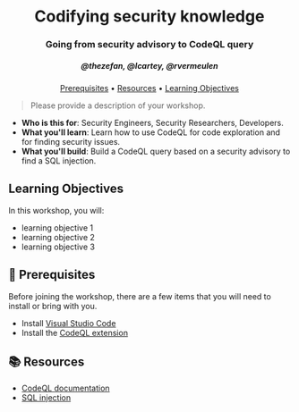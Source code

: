 <h1 align="center">Codifying security knowledge</h1>
<h3 align="center">Going from security advisory to CodeQL query</h3>
<h5 align="center">@thezefan, @lcartey, @rvermeulen</h3>

<p align="center">
  <a href="#mega-prerequisites">Prerequisites</a> •  
  <a href="#books-resources">Resources</a> •
  <a href="#learning-objectives">Learning Objectives</a>
</p>

> Please provide a description of your workshop.

- **Who is this for**: Security Engineers, Security Researchers, Developers.
- **What you'll learn**: Learn how to use CodeQL for code exploration and for finding security issues.
- **What you'll build**: Build a CodeQL query based on a security advisory to find a SQL injection.

## Learning Objectives

In this workshop, you will:

  - learning objective 1
  - learning objective 2
  - learning objective 3

## :mega: Prerequisites
Before joining the workshop, there are a few items that you will need to install or bring with you.
- Install [Visual Studio Code](https://code.visualstudio.com/)
- Install the [CodeQL extension](https://marketplace.visualstudio.com/items?itemName=github.vscode-codeql)

## :books: Resources
- [CodeQL documentation](https://codeql.github.com/docs/)
- [SQL injection](https://portswigger.net/web-security/sql-injection)
